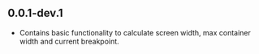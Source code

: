 ## 0.0.1-dev.1

* Contains basic functionality to calculate screen width, max container width and current
  breakpoint.

